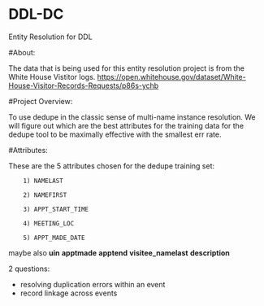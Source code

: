 # DDL-DC
Entity Resolution for DDL


#About:

The data that is being used for this entity resolution project is from the White House Vistitor logs.
        https://open.whitehouse.gov/dataset/White-House-Visitor-Records-Requests/p86s-ychb



#Project Overview:

To use dedupe in the classic sense of multi-name instance resolution. We will figure out which are the best attributes for the training data for the dedupe tool to be maximally effective with the smallest err rate.

#Attributes:

These are the 5 attributes chosen for the dedupe training set:

        1) NAMELAST

        2) NAMEFIRST

        3) APPT_START_TIME

        4) MEETING_LOC
        
        5) APPT_MADE_DATE

maybe also
__uin__
__apptmade__
__apptend__
__visitee_namelast__
__description__

2 questions:
- resolving duplication errors within an event
- record linkage across events
